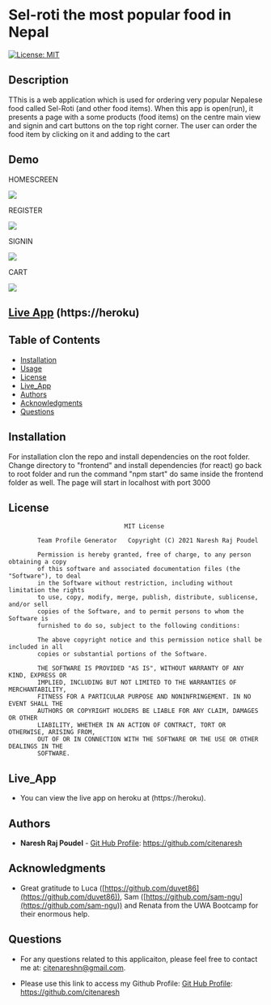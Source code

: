 # Sel-roti the most popular food in Nepal

[![License: MIT](https://img.shields.io/badge/license-MIT-yellowgreen)](https://opensource.org/licenses/MIT)

## Description

TThis is a web application which is used for ordering very popular Nepalese food called Sel-Roti (and other food items). 
When this app is open(run), it presents a page with a some products (food items) on the centre main view and signin and cart buttons on the top right corner.
The user can order the food item by clicking on it and adding to the cart

## Demo

HOMESCREEN

<img src="/public/images/homescreen.png">

REGISTER

<img src="/public/images/register.png">

SIGNIN

<img src="/public/images/signin.png">

CART

<img src="/public/images/cart.png">



## [Live App](https://heroku/)   (https://heroku)

## Table of Contents

-   [Installation](#installation)
-   [Usage](#usage)
-   [License](#license)
-   [Live_App](#Live_App)
-   [Authors](#Authors)
-   [Acknowledgments](#Acknowledgments)
-   [Questions](#questions)

## Installation

For installation clon the repo and install dependencies on the root folder. Change directory to "frontend" and install dependencies (for react) go back to root folder and run the command "npm start" do same inside the frontend folder as well. The page will start in localhost with port 3000


## License

    								MIT License

    		Team Profile Generator   Copyright (C) 2021 Naresh Raj Poudel

    		Permission is hereby granted, free of charge, to any person obtaining a copy
    		of this software and associated documentation files (the "Software"), to deal
    		in the Software without restriction, including without limitation the rights
    		to use, copy, modify, merge, publish, distribute, sublicense, and/or sell
    		copies of the Software, and to permit persons to whom the Software is
    		furnished to do so, subject to the following conditions:

    		The above copyright notice and this permission notice shall be included in all
    		copies or substantial portions of the Software.

    		THE SOFTWARE IS PROVIDED "AS IS", WITHOUT WARRANTY OF ANY KIND, EXPRESS OR
    		IMPLIED, INCLUDING BUT NOT LIMITED TO THE WARRANTIES OF MERCHANTABILITY,
    		FITNESS FOR A PARTICULAR PURPOSE AND NONINFRINGEMENT. IN NO EVENT SHALL THE
    		AUTHORS OR COPYRIGHT HOLDERS BE LIABLE FOR ANY CLAIM, DAMAGES OR OTHER
    		LIABILITY, WHETHER IN AN ACTION OF CONTRACT, TORT OR OTHERWISE, ARISING FROM,
    		OUT OF OR IN CONNECTION WITH THE SOFTWARE OR THE USE OR OTHER DEALINGS IN THE
    		SOFTWARE.


## Live_App

* You can view the live app on heroku at (https://heroku).


## Authors

* **Naresh Raj Poudel** - [Git Hub Profile](https://github.com/citenaresh): https://github.com/citenaresh

## Acknowledgments

* Great gratitude to Luca ([https://github.com/duvet86](https://github.com/duvet86)), Sam ([https://github.com/sam-ngu](https://github.com/sam-ngu)) and Renata from the UWA Bootcamp for their enormous help.

## Questions

-   For any questions related to this applicaiton, please feel free to contact me at: citenareshn@gmail.com.

-   Please use this link to access my Github Profile: [Git Hub Profile](https://github.com/citenaresh): https://github.com/citenaresh
